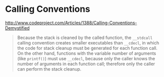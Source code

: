 # Calling Conventions

<http://www.codeproject.com/Articles/1388/Calling-Conventions-Demystified>

> Because the stack is cleaned by the called function, the `__stdcall` calling convention creates smaller executables than `__cdecl`, in which the code for stack cleanup must be generated for each function call. On the other hand, functions with the variable number of arguments (like `printf()`) must use `__cdecl`, because only the caller knows the number of arguments in each function call; therefore only the caller can perform the stack cleanup.
